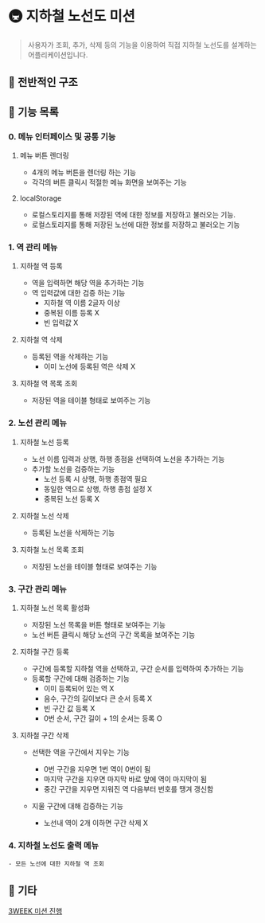 # 🚇 지하철 노선도 미션

> 사용자가 조회, 추가, 삭제 등의 기능을 이용하여 직접 지하철 노선도를 설계하는 어플리케이션입니다.

## 🚀 전반적인 구조

## 🚀 기능 목록

### 0. 메뉴 인터페이스 및 공통 기능

1. 메뉴 버튼 렌더링

   - 4개의 메뉴 버튼을 렌더링 하는 기능
   - 각각의 버튼 클릭시 적절한 메뉴 화면을 보여주는 기능

2. localStorage
   - 로컬스토리지를 통해 저장된 역에 대한 정보를 저장하고 불러오는 기능.
   - 로컬스토리지를 통해 저장된 노선에 대한 정보를 저장하고 불러오는 기능

### 1. 역 관리 메뉴

1. 지하철 역 등록

   - 역을 입력하면 해당 역을 추가하는 기능
   - 역 입력값에 대한 검증 하는 기능
     - 지하철 역 이름 2글자 이상
     - 중복된 이름 등록 X
     - 빈 입력값 X

2. 지하철 역 삭제

   - 등록된 역을 삭제하는 기능
     - 이미 노선에 등록된 역은 삭제 X

3. 지하철 역 목록 조회
   - 저장된 역을 테이블 형태로 보여주는 기능

### 2. 노선 관리 메뉴

1. 지하철 노선 등록

   - 노선 이름 입력과 상행, 하행 종점을 선택하여 노선을 추가하는 기능
   - 추가할 노선을 검증하는 기능
     - 노선 등록 시 상행, 하행 종점역 필요
     - 동일한 역으로 상행, 하행 종점 설정 X
     - 중복된 노선 등록 X

2. 지하철 노선 삭제

   - 등록된 노선을 삭제하는 기능

3. 지하철 노선 목록 조회

   - 저장된 노선을 테이블 형태로 보여주는 기능

### 3. 구간 관리 메뉴

1. 지하철 노선 목록 활성화

   - 저장된 노선 목록을 버튼 형태로 보여주는 기능
   - 노선 버튼 클릭시 해당 노선의 구간 목록을 보여주는 기능

2. 지하철 구간 등록

   - 구간에 등록할 지하철 역을 선택하고, 구간 순서를 입력하여 추가하는 기능
   - 등록할 구간에 대해 검증하는 기능
     - 이미 등록되어 있는 역 X
     - 음수, 구간의 길이보다 큰 순서 등록 X
     - 빈 구간 값 등록 X
     - 0번 순서, 구간 길이 + 1의 순서는 등록 O

3. 지하철 구간 삭제

   - 선택한 역을 구간에서 지우는 기능

     - 0번 구간을 지우면 1번 역이 0번이 됨
     - 마지막 구간을 지우면 마지막 바로 앞에 역이 마지막이 됨
     - 중간 구간을 지우면 지워진 역 다음부터 번호를 땡겨 갱신함

   - 지울 구간에 대해 검증하는 기능
     - 노선내 역이 2개 이하면 구간 삭제 X

### 4. 지하철 노선도 출력 메뉴

    - 모든 노선에 대한 지하철 역 조회

## 🚀 기타

[3WEEK 미션 진행](https://www.notion.so/3WEEK-0584226cc6994eb69918bd1cd9a0477b)
